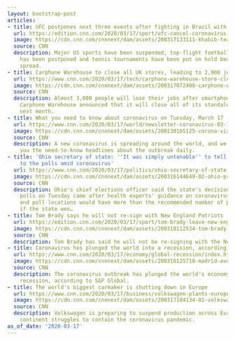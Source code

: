 ```yaml
---
layout: bootstrap-post
articles:
- title: UFC postpones next three events after fighting in Brazil with no fans
  url: https://edition.cnn.com/2020/03/17/sport/ufc-cancel-coronavirus-dana-white-spt-intl/index.html
  image: https://cdn.cnn.com/cnnnext/dam/assets/200317133111-khabib-tease-super-tease.jpg
  source: CNN
  description: Major US sports have been suspended, top-flight football in Europe
    has been postponed and tennis tournaments have been put on hold because of COVID-19's
    spread.
- title: Carphone Warehouse to close all UK stores, leading to 2,900 job losses
  url: https://www.cnn.com/2020/03/17/tech/carphone-warehouse-store-closures-scli-gbr/index.html
  image: https://cdn.cnn.com/cnnnext/dam/assets/200317072400-carphone-warehouse-2018-file-super-tease.jpg
  source: CNN
  description: Almost 3,000 people will lose their jobs after smartphone retailer
    Carphone Warehouse announced that it will close all of its standalone UK stores
    next month.
- title: What you need to know about coronavirus on Tuesday, March 17
  url: https://www.cnn.com/2020/03/17/world/newsletter-coronavirus-03-17-20-intl/index.html
  image: https://cdn.cnn.com/cnnnext/dam/assets/200130165125-corona-virus-cdc-image-super-tease.jpg
  source: CNN
  description: A new coronavirus is spreading around the world, and we'll be bringing
    you the need-to-know headlines about the outbreak daily.
- title: 'Ohio secretary of state: ''It was simply untenable'' to tell Ohioans go
    to the polls amid coronavirus'
  url: https://www.cnn.com/2020/03/17/politics/ohio-secretary-of-state-primary-polls-close-cnntv/index.html
  image: https://cdn.cnn.com/cnnnext/dam/assets/200316144649-02-ohio-primary-early-voting-0315-super-tease.jpg
  source: CNN
  description: Ohio's chief elections officer said the state's decision to close the
    polls on Tuesday came after health experts' guidance on coronavirus "changed dramatically"
    and poll locations would have more than the recommended number of people gathered
    if the state wen…
- title: Tom Brady says he will not re-sign with New England Patriots
  url: https://edition.cnn.com/2020/03/17/sport/tom-brady-leave-new-england-spt-intl/index.html
  image: https://cdn.cnn.com/cnnnext/dam/assets/200310112534-tom-brady-titans-super-tease.jpg
  source: CNN
  description: Tom Brady has said he will not be re-signing with the New England Patriots.
- title: Coronavirus has plunged the world into a recession, according to S&P
  url: https://www.cnn.com/2020/03/17/economy/global-recession/index.html
  image: https://cdn.cnn.com/cnnnext/dam/assets/200316125718-madrid-avenue-0315-super-tease.jpg
  source: CNN
  description: The coronavirus outbreak has plunged the world's economy into a global
    recession, according to S&P Global.
- title: The world's biggest carmaker is shutting down in Europe
  url: https://www.cnn.com/2020/03/17/business/volkswagen-plants-europe-coronavirus/index.html
  image: https://cdn.cnn.com/cnnnext/dam/assets/200317104134-01-volkswagen-plant-0312-wolfsburg-germany-super-tease.jpg
  source: CNN
  description: Volkswagen is preparing to suspend production across Europe as the
    continent struggles to contain the coronavirus pandemic.
as_of_date: '2020-03-17'
---
```


